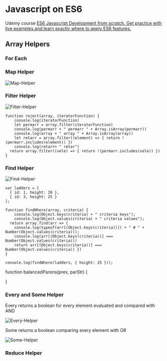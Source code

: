 # Javascript on ES6
Udemy course [ES6 Javascript Development from scratch. Get practice with live examples and learn exactly where to apply ES6 features.](https://www.udemy.com/course/javascript-es6-tutorial)
## Array Helpers

### For Each

### Map Helper
![Map-Helper](https://media.404founders.com/Map-Helper.png)
### Filter Helper
![Filter-Helper](https://media.404founders.com/Filter-Helper.png)
```
function reject(array, iteratorFunction) {
    console.log(iteratorFunction)
    let permarr = array.filter(iteratorFunction)
    console.log(permarr + " permarr " + Array.isArray(permarr))
    console.log(array + " array " + Array.isArray(array))
    let retarr = array.filter((element) => { return !(permarr.includes(element)) })
    console.log(retarr+ " retar")
  return array.filter((vele) => { return !(permarr.includes(vele)) })
}
```

### Find Helper
![Find-Helper](https://media.404founders.com/Find-Helper.png)
```
var ladders = [
  { id: 1, height: 20 },
  { id: 3, height: 25 }
];

function findWhere(array, criteria) {
    console.log(Object.keys(criteria) + " criteria keys");
    console.log(Object.values(criteria) + " criteria values");
  return array.find(arr => { 
    console.log(typeof(arr[(Object.keys(criteria))]) + " # " + Number(Object.values(criteria)));
    console.log(arr[(Object.keys(criteria))] === Number(Object.values(criteria)))
    return arr[(Object.keys(criteria))] === Number(Object.values(criteria)) })
}

console.log(findWhere(ladders, { height: 25 })); 
```

function balancedParens(prev, parStr) {


}


### Every and Some Helper
Every returns a boolean for every element evaluated and compared with AND

![Every-Helper](https://media.404founders.com/Every-Helper.png)

Some returns a boolean comparing every element with OR

![Some-Helper](https://media.404founders.com/Some-Helper.png)


### Reduce Helper
<!-- parStr.reduce((prev, paStr) => {
    if ( paStr.toArray().filter(char) ={ return char === "\(")} ){
        prev += 1
    } else {
        prev -= 1
    }
    return prev

}, 0) -->
